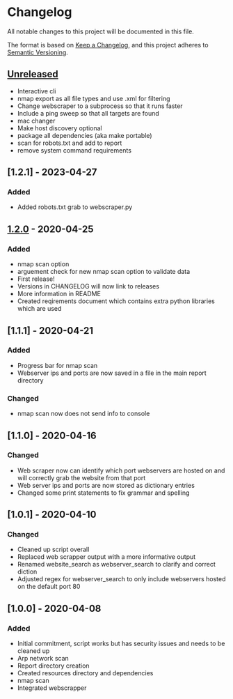# Changelog

All notable changes to this project will be documented in this file.

The format is based on [Keep a Changelog](https://keepachangelog.com/en/1.1.0/),
and this project adheres to [Semantic Versioning](https://semver.org/spec/v2.0.0.html).

## [Unreleased]

- Interactive cli
- nmap export as all file types and use .xml for filtering
- Change webscraper to a subprocess so that it runs faster
- Include a ping sweep so that all targets are found
- mac changer
- Make host discovery optional
- package all dependencies (aka make portable)
- scan for robots.txt and add to report
- remove system command requirements

## [1.2.1] - 2023-04-27

### Added

- Added robots.txt grab to webscraper.py

## [1.2.0] - 2020-04-25

### Added

- nmap scan option
- arguement check for new nmap scan option to validate data
- First release!
- Versions in CHANGELOG will now link to releases
- More information in README
- Created reqirements document which contains extra python libraries which are used

## [1.1.1] - 2020-04-21

### Added

- Progress bar for nmap scan
- Webserver ips and ports are now saved in a file in the main report directory

### Changed

- nmap scan now does not send info to console

## [1.1.0] - 2020-04-16

### Changed

- Web scraper now can identify which port webservers are hosted on and will correctly grab the website from that port
- Web server ips and ports are now stored as dictionary entries
- Changed some print statements to fix grammar and spelling

## [1.0.1] - 2020-04-10

### Changed

- Cleaned up script overall
- Replaced web scrapper output with a more informative output
- Renamed website_search as webserver_search to clarify and correct diction
- Adjusted regex for webserver_search to only include webservers hosted on the default port 80

## [1.0.0] - 2020-04-08

### Added

- Initial commitment, script works but has security issues and needs to be cleaned up
- Arp network scan
- Report directory creation
- Created resources directory and dependencies
- nmap scan
- Integrated webscrapper

[Unreleased]: https://github.com/calebc1800/master-enumeration-script/compare/v1.2.0...HEAD
[1.2.0]: https://github.com/calebc1800/master-enumeration-script/releases/tag/v1.2.0
